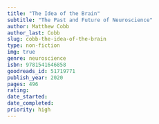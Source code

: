 ```yaml
---
title: "The Idea of the Brain"
subtitle: "The Past and Future of Neuroscience"
author: Matthew Cobb
author_last: Cobb
slug: cobb-the-idea-of-the-brain
type: non-fiction
img: true
genre: neuroscience
isbn: 9781541646858
goodreads_id: 51719771
publish_year: 2020
pages: 496
rating: 
date_started:
date_completed:
priority: high
---
```

